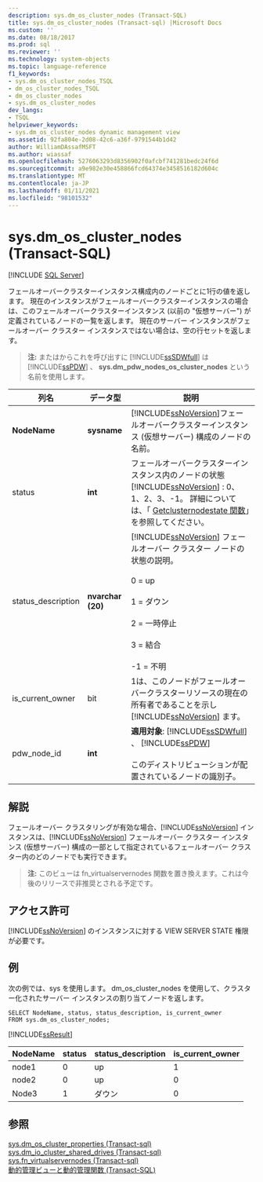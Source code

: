 ```yaml
---
description: sys.dm_os_cluster_nodes (Transact-SQL)
title: sys.dm_os_cluster_nodes (Transact-sql) |Microsoft Docs
ms.custom: ''
ms.date: 08/18/2017
ms.prod: sql
ms.reviewer: ''
ms.technology: system-objects
ms.topic: language-reference
f1_keywords:
- sys.dm_os_cluster_nodes_TSQL
- dm_os_cluster_nodes_TSQL
- dm_os_cluster_nodes
- sys.dm_os_cluster_nodes
dev_langs:
- TSQL
helpviewer_keywords:
- sys.dm_os_cluster_nodes dynamic management view
ms.assetid: 92fa804e-2d08-42c6-a36f-9791544b1d42
author: WilliamDAssafMSFT
ms.author: wiassaf
ms.openlocfilehash: 5276063293d8356902f0afcbf741281bedc24f6d
ms.sourcegitcommit: a9e982e30e458866fcd64374e3458516182d604c
ms.translationtype: MT
ms.contentlocale: ja-JP
ms.lasthandoff: 01/11/2021
ms.locfileid: "98101532"
---
```

# <a name="sysdm_os_cluster_nodes-transact-sql"></a>sys.dm_os_cluster_nodes (Transact-SQL)
[!INCLUDE [SQL Server](../../includes/applies-to-version/sqlserver.md)]

  フェールオーバークラスターインスタンス構成内のノードごとに1行の値を返します。 現在のインスタンスがフェールオーバークラスターインスタンスの場合は、このフェールオーバークラスターインスタンス (以前の "仮想サーバー") が定義されているノードの一覧を返します。 現在のサーバー インスタンスがフェールオーバー クラスター インスタンスではない場合は、空の行セットを返します。  
  
> **注:** またはからこれを呼び出すに [!INCLUDE[ssSDWfull](../../includes/sssdwfull-md.md)] は [!INCLUDE[ssPDW](../../includes/sspdw-md.md)] 、 **sys.dm_pdw_nodes_os_cluster_nodes** という名前を使用します。  
  
|列名|データ型|説明|  
|-----------------|---------------|-----------------|  
|**NodeName**|**sysname**|[!INCLUDE[ssNoVersion](../../includes/ssnoversion-md.md)]フェールオーバークラスターインスタンス (仮想サーバー) 構成のノードの名前。|  
|status|**int**|フェールオーバークラスターインスタンス内のノードの状態 [!INCLUDE[ssNoVersion](../../includes/ssnoversion-md.md)] : 0、1、2、3、-1。 詳細については、「 [Getclusternodestate 関数](/windows/win32/api/clusapi/nf-clusapi-getclusternodestate)」を参照してください。|  
|status_description|**nvarchar (20)**|[!INCLUDE[ssNoVersion](../../includes/ssnoversion-md.md)] フェールオーバー クラスター ノードの状態の説明。<br /><br /> 0 = up<br /><br /> 1 = ダウン<br /><br /> 2 = 一時停止<br /><br /> 3 = 結合<br /><br /> -1 = 不明|  
|is_current_owner|bit|1は、このノードがフェールオーバークラスターリソースの現在の所有者であることを示し [!INCLUDE[ssNoVersion](../../includes/ssnoversion-md.md)] ます。|  
|pdw_node_id|**int**|**適用対象**: [!INCLUDE[ssSDWfull](../../includes/sssdwfull-md.md)] 、 [!INCLUDE[ssPDW](../../includes/sspdw-md.md)]<br /><br /> このディストリビューションが配置されているノードの識別子。|  
  
## <a name="remarks"></a>解説  
 フェールオーバー クラスタリングが有効な場合、[!INCLUDE[ssNoVersion](../../includes/ssnoversion-md.md)] インスタンスは、[!INCLUDE[ssNoVersion](../../includes/ssnoversion-md.md)] フェールオーバー クラスター インスタンス (仮想サーバー) 構成の一部として指定されているフェールオーバー クラスター内のどのノードでも実行できます。  
  
> **注:** このビューは fn_virtualservernodes 関数を置き換えます。これは今後のリリースで非推奨とされる予定です。  
  
## <a name="permissions"></a>アクセス許可  
 [!INCLUDE[ssNoVersion](../../includes/ssnoversion-md.md)] のインスタンスに対する VIEW SERVER STATE 権限が必要です。  
  
## <a name="examples"></a>例  
 次の例では、sys を使用します。 dm_os_cluster_nodes を使用して、クラスター化されたサーバー インスタンスの割り当てノードを返します。  
  
```  
SELECT NodeName, status, status_description, is_current_owner   
FROM sys.dm_os_cluster_nodes;  
```  
  
 [!INCLUDE[ssResult](../../includes/ssresult-md.md)]  
  
|NodeName|status|status_description|is_current_owner|  
|--------------|------------|-------------------------|------------------------|  
|node1|0|up|1|  
|node2|0|up|0|  
|Node3|1|ダウン|0|  
  
## <a name="see-also"></a>参照  
 [sys.dm_os_cluster_properties &#40;Transact-sql&#41;](../../relational-databases/system-dynamic-management-views/sys-dm-os-cluster-properties-transact-sql.md)   
 [sys.dm_io_cluster_shared_drives &#40;Transact-sql&#41;](../../relational-databases/system-dynamic-management-views/sys-dm-io-cluster-shared-drives-transact-sql.md)   
 [sys.fn_virtualservernodes &#40;Transact-sql&#41;](../../relational-databases/system-functions/sys-fn-virtualservernodes-transact-sql.md)   
 [動的管理ビューと動的管理関数 &#40;Transact-SQL&#41;](~/relational-databases/system-dynamic-management-views/system-dynamic-management-views.md)  
  
